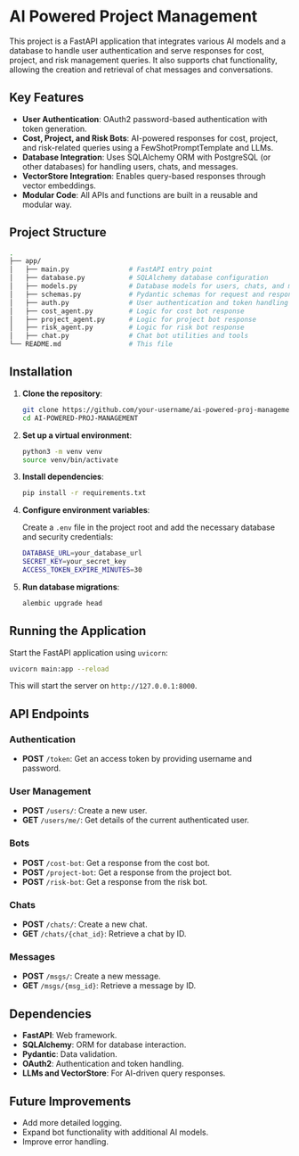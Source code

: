 
# AI Powered Project Management

This project is a FastAPI application that integrates various AI models and a database to handle user authentication and serve responses for cost, project, and risk management queries. It also supports chat functionality, allowing the creation and retrieval of chat messages and conversations.

## Key Features

- **User Authentication**: OAuth2 password-based authentication with token generation.
- **Cost, Project, and Risk Bots**: AI-powered responses for cost, project, and risk-related queries using a FewShotPromptTemplate and LLMs.
- **Database Integration**: Uses SQLAlchemy ORM with PostgreSQL (or other databases) for handling users, chats, and messages.
- **VectorStore Integration**: Enables query-based responses through vector embeddings.
- **Modular Code**: All APIs and functions are built in a reusable and modular way.

## Project Structure

```bash
.
├── app/
│   ├── main.py               # FastAPI entry point
│   ├── database.py           # SQLAlchemy database configuration
│   ├── models.py             # Database models for users, chats, and messages
│   ├── schemas.py            # Pydantic schemas for request and response validation
│   ├── auth.py               # User authentication and token handling
│   ├── cost_agent.py         # Logic for cost bot response
│   ├── project_agent.py      # Logic for project bot response
│   ├── risk_agent.py         # Logic for risk bot response
│   ├── chat.py               # Chat bot utilities and tools
└── README.md                 # This file
```

## Installation

1. **Clone the repository**:

   ```bash
   git clone https://github.com/your-username/ai-powered-proj-management.git
   cd AI-POWERED-PROJ-MANAGEMENT
   ```

2. **Set up a virtual environment**:

   ```bash
   python3 -m venv venv
   source venv/bin/activate
   ```

3. **Install dependencies**:

   ```bash
   pip install -r requirements.txt
   ```

4. **Configure environment variables**:

   Create a `.env` file in the project root and add the necessary database and security credentials:

   ```bash
   DATABASE_URL=your_database_url
   SECRET_KEY=your_secret_key
   ACCESS_TOKEN_EXPIRE_MINUTES=30
   ```

5. **Run database migrations**:

   ```bash
   alembic upgrade head
   ```

## Running the Application

Start the FastAPI application using `uvicorn`:

```bash
uvicorn main:app --reload
```

This will start the server on `http://127.0.0.1:8000`.

## API Endpoints

### Authentication

- **POST** `/token`: Get an access token by providing username and password.

### User Management

- **POST** `/users/`: Create a new user.
- **GET** `/users/me/`: Get details of the current authenticated user.

### Bots

- **POST** `/cost-bot`: Get a response from the cost bot.
- **POST** `/project-bot`: Get a response from the project bot.
- **POST** `/risk-bot`: Get a response from the risk bot.

### Chats

- **POST** `/chats/`: Create a new chat.
- **GET** `/chats/{chat_id}`: Retrieve a chat by ID.

### Messages

- **POST** `/msgs/`: Create a new message.
- **GET** `/msgs/{msg_id}`: Retrieve a message by ID.

## Dependencies

- **FastAPI**: Web framework.
- **SQLAlchemy**: ORM for database interaction.
- **Pydantic**: Data validation.
- **OAuth2**: Authentication and token handling.
- **LLMs and VectorStore**: For AI-driven query responses.


## Future Improvements

- Add more detailed logging.
- Expand bot functionality with additional AI models.
- Improve error handling.

